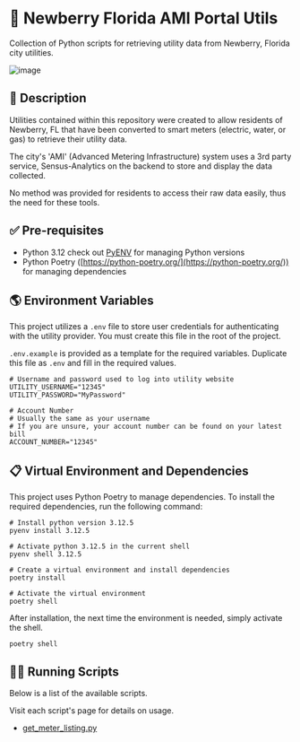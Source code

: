 # 🐍 Newberry Florida AMI Portal Utils

Collection of Python scripts for retrieving utility data from Newberry, Florida city utilities.

![image](https://img.shields.io/badge/Python-FFD43B?style=for-the-badge&logo=python&logoColor=blue)

## 📝 Description

Utilities contained within this repository were created to allow residents of Newberry, FL
that have been converted to smart meters (electric, water, or gas) to retrieve their utility data.

The city's 'AMI' (Advanced Metering Infrastructure) system uses a 3rd party service, Sensus-Analytics
on the backend to store and display the data collected.

No method was provided for residents to access their raw data easily, thus the need for these tools.

## ✅ Pre-requisites

- Python 3.12 check out [PyENV](Phttps://github.com/pyenv/pyenv) for managing Python versions
- Python Poetry ([https://python-poetry.org/](https://python-poetry.org/)) for managing dependencies

## 🌎 Environment Variables

This project utilizes a `.env` file to store user credentials for authenticating with the utility provider. You
must create this file in the root of the project.

`.env.example` is provided as a template for the required variables. Duplicate this file as `.env` and fill in the required values.

```shell
# Username and password used to log into utility website
UTILITY_USERNAME="12345"
UTILITY_PASSWORD="MyPassword"

# Account Number
# Usually the same as your username
# If you are unsure, your account number can be found on your latest bill
ACCOUNT_NUMBER="12345"
```

## 📋 Virtual Environment and Dependencies

This project uses Python Poetry to manage dependencies. To install the required dependencies, run the following command:

```shell
# Install python version 3.12.5
pyenv install 3.12.5

# Activate python 3.12.5 in the current shell
pyenv shell 3.12.5

# Create a virtual environment and install dependencies
poetry install

# Activate the virtual environment
poetry shell
```

After installation, the next time the environment is needed, simply activate the shell.

```shell
poetry shell
```

## 🏃‍➡️ Running Scripts

Below is a list of the available scripts.

Visit each script's page for details on usage.

- [get_meter_listing.py](./get_meter_listing.md)
